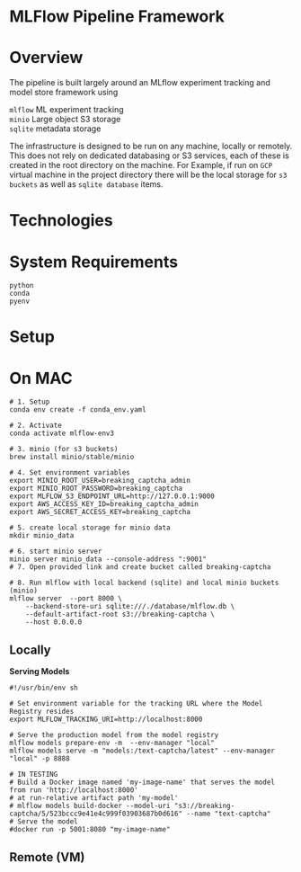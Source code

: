 # MLFlow Pipeline Framework

# Overview

The pipeline is built largely around an MLflow experiment tracking and model store framework using 

`mlflow` ML experiment tracking <br>
`minio` Large object S3 storage  <br>
`sqlite` metadata storage <br>

The infrastructure is designed to be run on any machine, locally or remotely. This does not rely on dedicated databasing or S3 services, each of these is created in the root directory on the machine. For Example, if run on `GCP` virtual machine in the project directory there will be the local storage for `s3 buckets` as well as `sqlite database` items.   

# Technologies

# System Requirements

```
python
conda
pyenv
```

# Setup


# On MAC
```
# 1. Setup
conda env create -f conda_env.yaml

# 2. Activate
conda activate mlflow-env3

# 3. minio (for s3 buckets)
brew install minio/stable/minio

# 4. Set environment variables
export MINIO_ROOT_USER=breaking_captcha_admin
export MINIO_ROOT_PASSWORD=breaking_captcha
export MLFLOW_S3_ENDPOINT_URL=http://127.0.0.1:9000
export AWS_ACCESS_KEY_ID=breaking_captcha_admin
export AWS_SECRET_ACCESS_KEY=breaking_captcha

# 5. create local storage for minio data
mkdir minio_data

# 6. start minio server
minio server minio_data --console-address ":9001"
# 7. Open provided link and create bucket called breaking-captcha

# 8. Run mlflow with local backend (sqlite) and local minio buckets (minio)
mlflow server  --port 8000 \
    --backend-store-uri sqlite:///./database/mlflow.db \
    --default-artifact-root s3://breaking-captcha \
    --host 0.0.0.0
```


## Locally

**Serving Models**
```
#!/usr/bin/env sh

# Set environment variable for the tracking URL where the Model Registry resides
export MLFLOW_TRACKING_URI=http://localhost:8000

# Serve the production model from the model registry
mlflow models prepare-env -m  --env-manager "local" 
mlflow models serve -m "models:/text-captcha/latest" --env-manager "local" -p 8888

# IN TESTING
# Build a Docker image named 'my-image-name' that serves the model from run 'http://localhost:8000'
# at run-relative artifact path 'my-model'
# mlflow models build-docker --model-uri "s3://breaking-captcha/5/523bccc9e41e4c999f03903687b0d616" --name "text-captcha"
# Serve the model
#docker run -p 5001:8080 "my-image-name"
```

## Remote (VM)